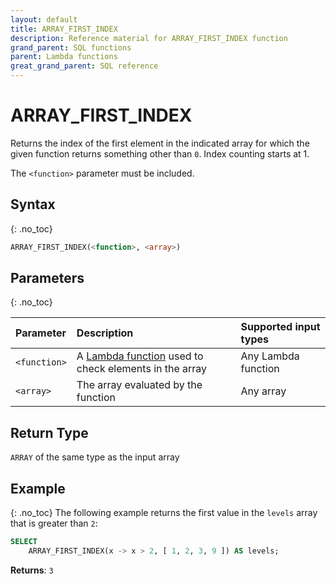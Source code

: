 ```yaml
---
layout: default
title: ARRAY_FIRST_INDEX
description: Reference material for ARRAY_FIRST_INDEX function
grand_parent: SQL functions
parent: Lambda functions
great_grand_parent: SQL reference
---
```


# ARRAY\_FIRST\_INDEX

Returns the index of the first element in the indicated array for which the given function returns something other than `0`. Index counting starts at 1.

The `<function>` parameter must be included.

## Syntax
{: .no_toc}

```sql
ARRAY_FIRST_INDEX(<function>, <array>)
```
## Parameters 
{: .no_toc}

| Parameter | Description                          | Supported input types | 
| :--------- | :------------------------ | :---------| 
| `<function>`  | A [Lambda function](../../../Guides/working-with-semi-structured-data/working-with-arrays.md#manipulating-arrays-with-lambda-functions) used to check elements in the array | Any Lambda function | 
| `<array>`   | The array evaluated by the function     | Any array | 

## Return Type
`ARRAY` of the same type as the input array 

## Example
{: .no_toc}
The following example returns the first value in the `levels` array that is greater than `2`: 

```sql
SELECT
	ARRAY_FIRST_INDEX(x -> x > 2, [ 1, 2, 3, 9 ]) AS levels;
```

**Returns**: `3`
